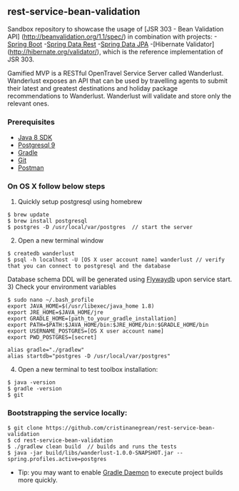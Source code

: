 ## rest-service-bean-validation
Sandbox repository to showcase the usage of [JSR 303 - Bean Validation API] (http://beanvalidation.org/1.1/spec/) in combination with projects:
-[Spring Boot](https://spring.io/blog/2016/07/28/spring-boot-1-4-released)
-[Spring Data Rest](http://projects.spring.io/spring-data-rest/) 
-[Spring Data JPA](http://projects.spring.io/spring-data-jpa/)
-[Hibernate Validator] (http://hibernate.org/validator/), which is the reference implementation of JSR 303.

Gamified MVP is a RESTful OpenTravel Service Server called Wanderlust. Wanderlust exposes an API that can be used by travelling agents to submit their latest and greatest destinations and holiday package recommendations to Wanderlust. Wanderlust will validate and store only the relevant ones.

### Prerequisites 
* [Java 8 SDK](http://www.oracle.com/technetwork/java/javase/downloads/jdk8-downloads-2133151.html)
* [Postgresql 9](https://www.postgresql.org/)
* [Gradle](https://gradle.org/)
* [Git](https://git-scm.com/downloads)
* [Postman](https://www.getpostman.com/)

### On OS X follow below steps 
1) Quickly setup postgresql using homebrew
```
$ brew update
$ brew install postgresql
$ postgres -D /usr/local/var/postgres  // start the server
```
2) Open a new terminal window
```
$ createdb wanderlust
$ psql -h localhost -U [OS X user account name] wanderlust // verify that you can connect to postgresql and the database
```
Database schema DDL will be generated using [Flywaydb](https://flywaydb.org) upon service start.
3) Check your environment variables
```
$ sudo nano ~/.bash_profile
export JAVA_HOME=$(/usr/libexec/java_home 1.8)
export JRE_HOME=$JAVA_HOME/jre
export GRADLE_HOME=[path_to_your_gradle_installation]
export PATH=$PATH:$JAVA_HOME/bin:$JRE_HOME/bin:$GRADLE_HOME/bin
export USERNAME_POSTGRES=[OS X user account name]
export PWD_POSTGRES=[secret]

alias gradle="./gradlew" 
alias startdb="postgres -D /usr/local/var/postgres"
```
4) Open a new terminal to test toolbox installation:
```
$ java -version
$ gradle -version
$ git
```

### Bootstrapping the service locally:

```
$ git clone https://github.com/cristinanegrean/rest-service-bean-validation
$ cd rest-service-bean-validation
$ ./gradlew clean build  // builds and runs the tests
$ java -jar build/libs/wanderlust-1.0.0-SNAPSHOT.jar --spring.profiles.active=postgres
```

* Tip: you may want to enable [Gradle Daemon](https://docs.gradle.org/current/userguide/gradle_daemon.html) to execute project builds more quickly.
